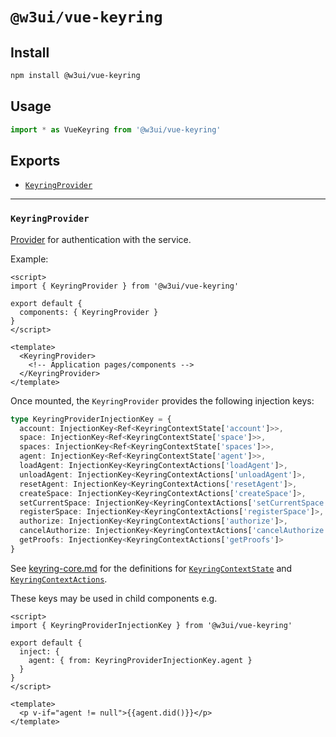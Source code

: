 # `@w3ui/vue-keyring`

## Install

```sh
npm install @w3ui/vue-keyring
```

## Usage

```js
import * as VueKeyring from '@w3ui/vue-keyring'
```

## Exports

* [`KeyringProvider`](#keyringprovider)

---

### `KeyringProvider`

[Provider](https://vuejs.org/guide/components/provide-inject.html) for authentication with the service.

Example:

```vue
<script>
import { KeyringProvider } from '@w3ui/vue-keyring'

export default {
  components: { KeyringProvider }
}
</script>

<template>
  <KeyringProvider>
    <!-- Application pages/components -->
  </KeyringProvider>
</template>
```

Once mounted, the `KeyringProvider` provides the following injection keys:

```ts
type KeyringProviderInjectionKey = {
  account: InjectionKey<Ref<KeyringContextState['account']>>,
  space: InjectionKey<Ref<KeyringContextState['space']>>,
  spaces: InjectionKey<Ref<KeyringContextState['spaces']>>,
  agent: InjectionKey<Ref<KeyringContextState['agent']>>,
  loadAgent: InjectionKey<KeyringContextActions['loadAgent']>,
  unloadAgent: InjectionKey<KeyringContextActions['unloadAgent']>,
  resetAgent: InjectionKey<KeyringContextActions['resetAgent']>,
  createSpace: InjectionKey<KeyringContextActions['createSpace']>,
  setCurrentSpace: InjectionKey<KeyringContextActions['setCurrentSpace']>,
  registerSpace: InjectionKey<KeyringContextActions['registerSpace']>,
  authorize: InjectionKey<KeyringContextActions['authorize']>,
  cancelAuthorize: InjectionKey<KeyringContextActions['cancelAuthorize']>,
  getProofs: InjectionKey<KeyringContextActions['getProofs']>
}
```

See [keyring-core.md](./keyring-core.md) for the definitions for [`KeyringContextState`](./keyring-core.md#keyringcontextstate) and [`KeyringContextActions`](./keyring-core.md#keyringcontextactions).

These keys may be used in child components e.g.

```vue
<script>
import { KeyringProviderInjectionKey } from '@w3ui/vue-keyring'

export default {
  inject: {
    agent: { from: KeyringProviderInjectionKey.agent }
  }
}
</script>

<template>
  <p v-if="agent != null">{{agent.did()}}</p>
</template>
```
